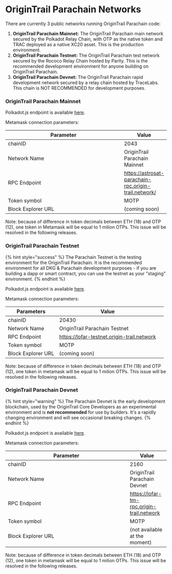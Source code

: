 # OriginTrail Parachain Networks

There are currently 3 public networks running OriginTrail Parachain code:&#x20;

1. **OriginTrail Parachain Mainnet:** The OriginTrail Parachain main network secured by the Polkadot Relay Chain, with OTP as the native token and TRAC deployed as a native XC20 asset. This is the production environment.
2. **OriginTrail Parachain Testnet:** The OriginTrail Parachain test network secured by the Rococo Relay Chain hosted by Parity. This is the recommended development environment for anyone building on OriginTrail Parachain.
3. **OriginTrail Parachain Devnet:** The OriginTrail Parachain rapid development network secured by a relay chain hosted by TraceLabs. This chain is NOT RECOMMENDED for development purposes.

### OriginTrail Parachain Mainnet

Polkadot.js endpoint is available [here](https://polkadot.js.org/apps/?rpc=wss%3A%2F%2Fparachain-rpc.origin-trail.network#/explorer).

Metamask connection parameters:

<table><thead><tr><th width="365">Parameter</th><th>Value</th></tr></thead><tbody><tr><td>chainID</td><td>2043</td></tr><tr><td>Network Name</td><td>OriginTrail Parachain Mainnet</td></tr><tr><td>RPC Endpoint</td><td><a href="https://astrosat-parachain-rpc.origin-trail.network/">https://astrosat-parachain-rpc.origin-trail.network/</a></td></tr><tr><td>Token symbol</td><td>MOTP</td></tr><tr><td>Block Explorer URL</td><td>(coming soon)</td></tr></tbody></table>

Note: because of difference in token decimals between ETH (18) and OTP (12), one token in Metamask will be equal to 1 milion OTPs. This issue will be resolved in the following releases.



### OriginTrail Parachain Testnet

{% hint style="success" %}
The Parachain Testnet is the testing environment for the OriginTrail Parachain. It is the recommended environment for all DKG & Parachain development purposes - if you are building a dapp or smart contract, you can use the testnet as your "staging" environment.
{% endhint %}

Polkadot.js endpoint is available [here](https://polkadot.js.org/apps/?rpc=wss%3A%2F%2Fparachain-testnet-rpc.origin-trail.network#/explorer).

Metamask connection parameters:

<table><thead><tr><th>Parameters</th><th>Value</th><th data-hidden></th></tr></thead><tbody><tr><td>chainID</td><td>20430</td><td></td></tr><tr><td>Network Name</td><td>OriginTrail Parachain Testnet</td><td></td></tr><tr><td>RPC Endpoint</td><td><a href="https://lofar-testnet.origin-trail.network">https://lofar-testnet.origin-trail.network</a></td><td></td></tr><tr><td>Token symbol</td><td>MOTP</td><td></td></tr><tr><td>Block Explorer URL</td><td>(coming soon)</td><td></td></tr></tbody></table>

Note: because of difference in token decimals between ETH (18) and OTP (12), one token in metamask will be equal to 1 milion OTPs. This issue will be resolved in the following releases.



### OriginTrail Parachain Devnet

{% hint style="warning" %}
The Parachain Devnet is the early development blockchain, used by the OriginTrail Core Developers as an experimental environment and is **not recommended** for use by builders. It's a rapidly changing environment and will see occasional breaking changes.
{% endhint %}

Polkadot.js endpoint is available [here](https://polkadot.js.org/apps/?rpc=wss%3A%2F%2Flofar.origin-trail.network#/).

Metamask connection parameters:

<table><thead><tr><th width="365">Parameter</th><th>Value</th></tr></thead><tbody><tr><td>chainID</td><td>2160</td></tr><tr><td>Network Name</td><td>OriginTrail Parachain Devnet</td></tr><tr><td>RPC Endpoint</td><td><a href="https://lofar-tm-rpc.origin-trail.network">https://lofar-tm-rpc.origin-trail.network</a></td></tr><tr><td>Token symbol</td><td>MOTP</td></tr><tr><td>Block Explorer URL</td><td>(not available at the moment)</td></tr></tbody></table>

Note: because of difference in token decimals between ETH (18) and OTP (12), one token in metamask will be equal to 1 milion OTPs. This issue will be resolved in the following releases.
